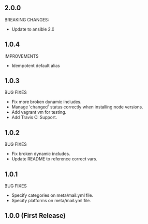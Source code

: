 ## 2.0.0

BREAKING CHANGES:

- Update to ansible 2.0

## 1.0.4

IMPROVEMENTS

- Idempotent default alias

## 1.0.3

BUG FIXES

- Fix more broken dynamic includes.
- Manage 'changed' status correctly when installing node versions.
- Add vagrant vm for testing.
- Add Travis CI Support.

## 1.0.2

BUG FIXES

- Fix broken dynamic includes.
- Update README to reference correct vars.

## 1.0.1

BUG FIXES

- Specify categories on meta/mail.yml file.
- Specify platforms on meta/mail.yml file.

## 1.0.0 (First Release)
